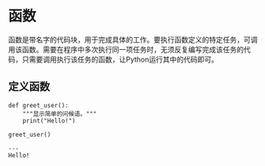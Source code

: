 # 函数

函数是带名字的代码块，用于完成具体的工作。要执行函数定义的特定任务，可调用该函数。需要在程序中多次执行同一项任务时，无须反复编写完成该任务的代码，只需要调用执行该任务的函数，让Python运行其中的代码即可。

## 定义函数

```
def greet_user():
    """显示简单的问候语。"""
    print("Hello!")
    
greet_user()

---
Hello!
```
